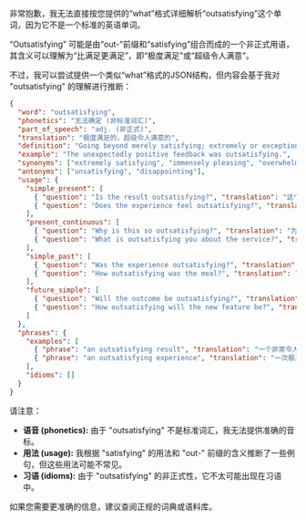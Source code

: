 非常抱歉，我无法直接按您提供的“what”格式详细解析“outsatisfying”这个单词，因为它不是一个标准的英语单词。

“Outsatisfying” 可能是由“out-”前缀和“satisfying”组合而成的一个非正式用语，其含义可以理解为“比满足更满足”，即“极度满足”或“超级令人满意”。

不过，我可以尝试提供一个类似“what”格式的JSON结构，但内容会基于我对 "outsatisfying" 的理解进行推断：

```json
{
  "word": "outsatisfying",
  "phonetics": "无法确定 (非标准词汇)",
  "part_of_speech": "adj. (非正式)",
  "translation": "极度满足的，超级令人满意的",
  "definition": "Going beyond merely satisfying; extremely or exceptionally pleasing.",
  "example": "The unexpectedly positive feedback was outsatisfying.",
  "synonyms": ["extremely satisfying", "immensely pleasing", "overwhelmingly gratifying"],
  "antonyms": ["unsatisfying", "disappointing"],
  "usage": {
    "simple_present": [
      { "question": "Is the result outsatisfying?", "translation": "这个结果非常令人满意吗？" },
      { "question": "Does the experience feel outsatisfying?", "translation": "这次体验感觉非常棒吗？" }
    ],
    "present_continuous": [
      { "question": "Why is this so outsatisfying?", "translation": "为什么这如此令人满足？" },
      { "question": "What is outsatisfying you about the service?", "translation": "这项服务令你感到特别满意的地方是什么？" }
    ],
    "simple_past": [
      { "question": "Was the experience outsatisfying?", "translation": "这次体验非常令人满意吗？" },
      { "question": "How outsatisfying was the meal?", "translation": "这顿饭有多令人满意？" }
    ],
    "future_simple": [
      { "question": "Will the outcome be outsatisfying?", "translation": "结果会非常令人满意吗？" },
      { "question": "How outsatisfying will the new feature be?", "translation": "新功能会有多令人满意？" }
    ]
  },
  "phrases": {
    "examples": [
      { "phrase": "an outsatisfying result", "translation": "一个非常令人满意的结果" },
      { "phrase": "an outsatisfying experience", "translation": "一次极其愉快的经历" }
    ],
    "idioms": []
  }
}
```

请注意：

*   **语音 (phonetics):**  由于 "outsatisfying" 不是标准词汇，我无法提供准确的音标。
*   **用法 (usage):**  我根据 "satisfying" 的用法和 "out-" 前缀的含义推断了一些例句，但这些用法可能不常见。
*   **习语 (idioms):** 由于 "outsatisfying" 的非正式性，它不太可能出现在习语中。

如果您需要更准确的信息，建议查阅正规的词典或语料库。
 
